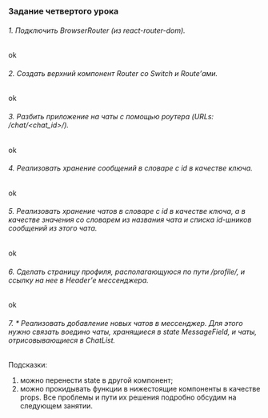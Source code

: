 ### Задание четвертого урока

###### 1. Подключить BrowserRouter (из react-router-dom).

ok

###### 2. Создать верхний компонент Router со Switch и Route’ами.

ok

###### 3. Разбить приложение на чаты с помощью роутера (URLs: /chat/<chat_id>/).

ok

###### 4. Реализовать хранение сообщений в словаре с id в качестве ключа.

ok

###### 5. Реализовать хранение чатов в словаре с id в качестве ключа, а в качестве значения со словарем из названия чата и списка id-шников сообщений из этого чата.

ok

###### 6. Сделать страницу профиля, располагающуюся по пути /profile/, и ссылку на нее в Header’е мессенджера.

ok

###### 7. \* Реализовать добавление новых чатов в мессенджер. Для этого нужно связать воедино чаты, хранящиеся в state MessageField, и чаты, отрисовывающиеся в ChatList.

Подсказки:

1. можно перенести state в другой компонент;
2. можно прокидывать функции в нижестоящие компоненты в качестве props.
   Все проблемы и пути их решения подробно обсудим на следующем занятии.
